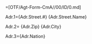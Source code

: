 =[OTF/Agt-Form-CmA//00/ID/0.md]
  
Adr.1={Adr.Street.#} {Adr.Street.Name}

Adr.2= {Adr.Zip} {Adr.City} 

Adr.3={Adr.Nation}